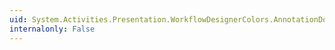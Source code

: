 ```yaml
---
uid: System.Activities.Presentation.WorkflowDesignerColors.AnnotationDockButtonHoverBorderColorKey
internalonly: False
---
```

